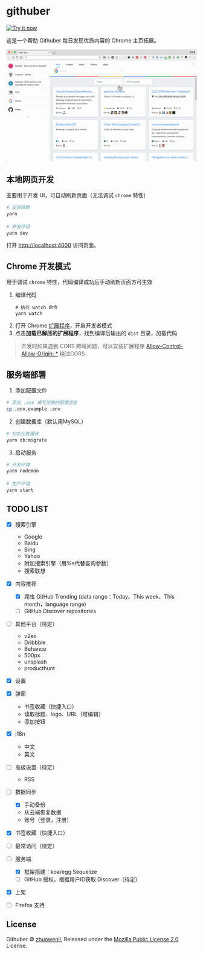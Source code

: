 # githuber

<a target="_blank" href="https://chrome.google.com/webstore/detail/githuber/janmcneaglgklfljjcpihkkomeghljnf"><img alt="Try it now" src="https://raw.github.com/GoogleChrome/chrome-app-samples/master/tryitnowbutton_small.png" title="Click here to install this sample from the Chrome Web Store"></img></a>

这是一个帮助 Githuber 每日发现优质内容的 Chrome 主页拓展。

![](./assets/action.gif)

## 本地网页开发

主要用于开发 UI，可自动刷新页面（无法调试 `chrome` 特性）

```bash
# 安装依赖
yarn

# 开发环境
yarn dev
```

打开 [http://localhost:4000](localhost:4000) 访问页面。

## Chrome 开发模式

用于调试 `chrome` 特性，代码编译成功后手动刷新页面方可生效

1. 编译代码
    ```
    # 执行 watch 命令
    yarn watch
    ```
2. 打开 Chrome [扩展程序](chrome://extensions/)，开启开发者模式
3. 点击**加载已解压的扩展程序**，找到编译后输出的 `dist` 目录，加载代码

> 开发时如果遇到 CORS 跨域问题，可以安装扩展程序 [Allow-Control-Allow-Origin: *](https://chrome.google.com/webstore/detail/allow-control-allow-origi/nlfbmbojpeacfghkpbjhddihlkkiljbi) 绕过CORS


## 服务端部署

1. 添加配置文件

```bash
# 添加 .env 填写正确的配置信息
cp .env.example .env
```

2. 创建数据库（默认用MySQL）

```bash
# 初始化数据表
yarn db:migrate
```

3. 启动服务

```bash
# 开发环境
yarn nodemon

# 生产环境
yarn start
```

## TODO LIST

- [x] 搜索引擎
    - Google
    - Baidu
    - Bing
    - Yahoo
    - 附加搜索引擎（用%s代替查询参数）
    - 搜索联想
- [x] 内容推荐
    - [x] 爬虫 GitHub Trending (data range：Today、This week、This month，language range)
    - [ ] GitHub Discover repositories
- [ ] 其他平台（待定）
    - v2ex
    - Dribbble
    - Behance
    - 500px
    - unsplash
    - producthunt
- [x] 设置
- [x] 弹窗
    - 书签收藏（快捷入口）
    - 读取标题、logo、URL（可编辑）
    - 添加按钮
- [x] i18n
    - 中文
    - 英文
- [ ] 高级设置（待定）
    - RSS
- [ ] 数据同步
    - [x] 手动备份
    - 从云端恢复数据
    - 账号（登录，注册）
- [x] 书签收藏（快捷入口）
- [ ] 最常访问（待定）
- [ ] 服务端
    - [x] 框架搭建：koa/egg Sequelize
    - [ ] GitHub 授权，根据用户ID获取 Discover（待定）
- [x] 上架
- [ ] Firefox 支持


## License
Githuber © [zhuowenli](https://github.com/zhuowenli), Released under the [Mozilla Public License 2.0](./LICENSE) License.
